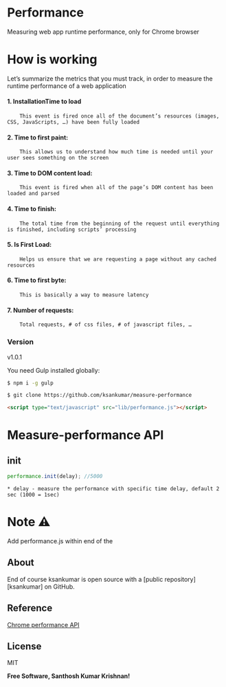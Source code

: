 # Performance
Measuring web app runtime performance, only for Chrome browser
# How is working
Let’s summarize the metrics that you must track, in order to measure the runtime performance of a web application


#### 1. InstallationTime to load
        This event is fired once all of the document’s resources (images, CSS, JavaScripts, …) have been fully loaded
#### 2. Time to first paint:
        This allows us to understand how much time is needed until your user sees something on the screen
#### 3. Time to DOM content load:
        This event is fired when all of the page’s DOM content has been loaded and parsed
#### 4. Time to finish: 
        The total time from the beginning of the request until everything is finished, including scripts’ processing
#### 5. Is First Load: 
        Helps us ensure that we are requesting a page without any cached resources
#### 6. Time to first byte: 
        This is basically a way to measure latency
#### 7. Number of requests:
        Total requests, # of css files, # of javascript files, …

### Version
v1.0.1

You need Gulp installed globally:
```sh
$ npm i -g gulp
```
```sh
$ git clone https://github.com/ksankumar/measure-performance
```
```html
<script type="text/javascript" src="lib/performance.js"></script>
```

# Measure-performance API

## init
```js
performance.init(delay); //5000
```
    * delay - measure the performance with specific time delay, default 2 sec (1000 = 1sec)
# Note :warning:
  Add performance.js within end of the <body></body>
## About
End of course ksankumar is open source with a [public repository][ksankumar]
 on GitHub.

## Reference

[Chrome performance API](https://developer.chrome.com/devtools/docs/network)

License
----
MIT

**Free Software, Santhosh Kumar Krishnan!**
